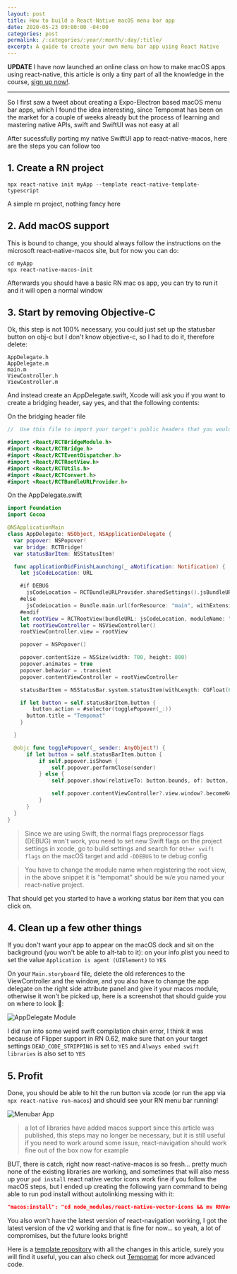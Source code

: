 ```yaml
---
layout: post
title: How to build a React-Native macOS menu bar app
date: 2020-05-23 09:00:00 -04:00
categories: post
permalink: /:categories/:year/:month/:day/:title/
excerpt: A guide to create your own menu bar app using React Native
---
```


**UPDATE**
I have now launched an online class on how to make macOS apps using react-native, this article is only a tiny part of all the knowledge in the course, [sign up now!](https://www.newline.co/courses/building-react-native-apps-for-mac).

-------

So I first saw a tweet about creating a Expo-Electron based macOS menu bar apps, which I found the idea interesting, since Tempomat has been on the market for a couple of weeks already but the process of learning and mastering native APIs, swift and SwiftUI was not easy at all

After sucessfully porting my native SwiftUI app to react-native-macos, here are the steps you can follow too
## 1. Create a RN project


```npx react-native init myApp --template react-native-template-typescript```

A simple rn project, nothing fancy here

## 2. Add macOS support


This is bound to change, you should always follow the instructions on the microsoft react-native-macos site, but for now you can do:

```
cd myApp
npx react-native-macos-init
```

Afterwards you should have a basic RN mac os app, you can try to run it and it will open a normal window

## 3. Start by removing Objective-C

Ok, this step is not 100% necessary, you could just set up the statusbar button on obj-c but I don't know objective-c, so I had to do it, therefore delete:

```
AppDelegate.h
AppDelegate.m
main.m
ViewController.h
ViewController.m
```

And instead create an AppDelegate.swift, Xcode will ask you if you want to create a bridging header, say yes, and that the following contents:

On the bridging header file
```swift
//  Use this file to import your target's public headers that you would like to expose to Swift.

#import <React/RCTBridgeModule.h>
#import <React/RCTBridge.h>
#import <React/RCTEventDispatcher.h>
#import <React/RCTRootView.h>
#import <React/RCTUtils.h>
#import <React/RCTConvert.h>
#import <React/RCTBundleURLProvider.h>
```

On the AppDelegate.swift
```swift
import Foundation
import Cocoa

@NSApplicationMain
class AppDelegate: NSObject, NSApplicationDelegate {
  var popover: NSPopover!
  var bridge: RCTBridge!
  var statusBarItem: NSStatusItem!

  func applicationDidFinishLaunching(_ aNotification: Notification) {
    let jsCodeLocation: URL

    #if DEBUG
      jsCodeLocation = RCTBundleURLProvider.sharedSettings().jsBundleURL(forBundleRoot: "index", fallbackResource:nil)
    #else
      jsCodeLocation = Bundle.main.url(forResource: "main", withExtension: "jsbundle")!
    #endif
    let rootView = RCTRootView(bundleURL: jsCodeLocation, moduleName: "tempomat", initialProperties: nil, launchOptions: nil)
    let rootViewController = NSViewController()
    rootViewController.view = rootView

    popover = NSPopover()

    popover.contentSize = NSSize(width: 700, height: 800)
    popover.animates = true
    popover.behavior = .transient
    popover.contentViewController = rootViewController

    statusBarItem = NSStatusBar.system.statusItem(withLength: CGFloat(60))

    if let button = self.statusBarItem.button {
        button.action = #selector(togglePopover(_:))
      button.title = "Tempomat"
    }

  }

  @objc func togglePopover(_ sender: AnyObject?) {
      if let button = self.statusBarItem.button {
          if self.popover.isShown {
              self.popover.performClose(sender)
          } else {
              self.popover.show(relativeTo: button.bounds, of: button, preferredEdge: NSRectEdge.minY)

              self.popover.contentViewController?.view.window?.becomeKey()
          }
      }
  }
}
```

> Since we are using Swift, the normal flags preprocessor flags (DEBUG) won't work, you need to set new Swift flags on the project settings in xcode, go to build settings and search for `Other swift flags` on the macOS target and add `-DDEBUG` to te debug config

> You have to change the module name when registering the root view, in the above snippet it is "tempomat" should be w/e you named your react-native project.

That should get you started to have a working status bar item that you can click on.

## 4. Clean up a few other things

If you don't want your app to appear on the macOS dock and sit on the background (you won't be able to alt-tab to it): on your info.plist you need to set the value `Application is agent (UIElement)` to `YES`

On your `Main.storyboard` file, delete the old references to the ViewController and the window, and you also have to change the app delegate on the right side attribute panel and give it your macos module, otherwise it won't be picked up, here is a screenshot that should guide you on where to look 👀:

![AppDelegate Module]({{site.url}}/assets/AppDelegateattribute.JPG "AppDelegate Module")

I did run into some weird swift compilation chain error, I think it was because of Flipper support in RN 0.62, make sure that on your target settings `DEAD_CODE_STRIPPING` is set to `YES` and `Always embed swift libraries` is also set to `YES`

## 5. Profit

Done, you should be able to hit the run button via xcode (or run the app via `npx react-native run-macos`) and should see your RN menu bar running!

![Menubar App]({{site.url}}/assets/RNMENUBARAPP.JPG "Menubar App")

> a lot of libraries have added macos support since this article was published, this steps may no longer be necessary, but it is still useful if you need to work around some issue, react-navigation should work fine out of the box now for example

BUT, there is catch, right now react-native-macos is so fresh... pretty much none of the existing libraries are working, and sometimes that will also mess up your `pod install` react native vector icons work fine if you follow the macOS steps, but I ended up creating the following yarn command to being able to run pod install without autolinking messing with it:

```json
"macos:install": "cd node_modules/react-native-vector-icons && mv RNVectorIcons.podspec X && cd ../../macos && pod install && cd ../node_modules/react-native-vector-icons && mv X RNVectorIcons.podspec"
```

You also won't have the latest version of react-navigation working, I got the latest version of the v2 working and that is fine for now... so yeah, a lot of compromises, but the future looks bright!

Here is a [template repository](https://github.com/ospfranco/rn-macos-menubar-template) with all the changes in this article, surely you will find it useful, you can also check out [Tempomat](https://github.com/ospfranco/tempomat) for more advanced code.


